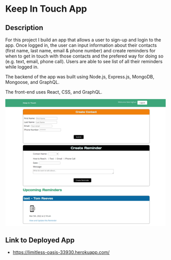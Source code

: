 # Keep In Touch App

## Description
For this project I build an app that allows a user to sign-up and login to the app. Once logged in, the user can input information about their contacts (first name, last name, email & phone number) and create reminders for when to get in touch with those contacts and the prefered way for doing so (e.g. text, email, phone call). Users are able to see list of all their reminders while logged in. 

The backend of the app was built using Node.js, Express.js, MongoDB, Mongoose, and GraphQL. 

The front-end uses React, CSS, and GraphQL.      

![screenshot of Keep In Touch App](https://github.com/jcnolan9/project3-react-app/blob/main/appScreenshot.PNG)

## Link to Deployed App
- https://limitless-oasis-33930.herokuapp.com/
